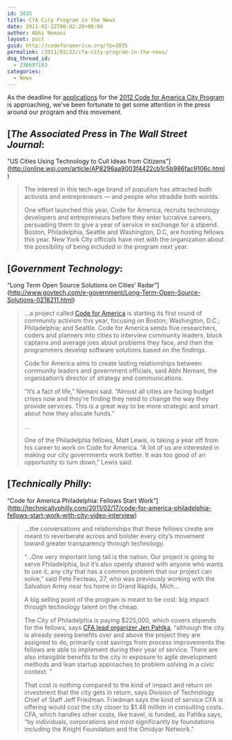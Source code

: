 ```yaml
---
id: 3835
title: CfA City Program in the News
date: 2011-02-22T00:02:20+00:00
author: Abhi Nemani
layout: post
guid: http://codeforamerica.org/?p=3835
permalink: /2011/02/22/cfa-city-program-in-the-news/
dsq_thread_id:
  - 236697183
categories:
  - News
---
```

As the deadline for [applications](http://www.formstack.com/forms/?1018282-aijP78y1c7) for the [2012 Code for America City Program](http://codeforamerica.org/cities) is approaching, we&#8217;ve been fortunate to get some attention in the press around our program and this movement.

## [_The Associated Press_ in _The Wall Street Journal_:   
&#8220;US Cities Using Technology to Cull Ideas from Citizens&#8221;](http://online.wsj.com/article/AP8296aa9003f4422cb1c5b986fac9106c.html)

> The interest in this tech-age brand of populism has attracted both activists and entrepreneurs — and people who straddle both worlds.
> 
> One effort launched this year, Code for America, recruits technology developers and entrepreneurs before they enter lucrative careers, persuading them to give a year of service in exchange for a stipend. Boston, Philadelphia, Seattle and Washington, D.C, are hosting fellows this year. New York City officials have met with the organization about the possibility of being included in the program next year.

## [_Government Technology_:   
&#8220;Long Term Open Source Solutions on Cities&#8217; Radar&#8221;](http://www.govtech.com/e-government/Long-Term-Open-Source-Solutions-0218211.html)

> &#8230;a project called [Code for America](http://codeforamerica.org/) is starting its first round of community activism this year, focusing on Boston; Washington, D.C.; Philadelphia; and Seattle. Code for America sends five researchers, coders and planners into cities to interview community leaders, block captains and average joes about problems they face, and then the programmers develop software solutions based on the findings.
> 
> Code for America aims to create lasting relationships between community leaders and government officials, said Abhi Nemani, the organization’s director of strategy and communications.
> 
> “It’s a fact of life,” Nemani said. “Almost all cities are facing budget crises now and they’re finding they need to change the way they provide services. This is a great way to be more strategic and smart about how they allocate funds.&#8221;
> 
> &#8230;
> 
> One of the Philadelphia fellows, Matt Lewis, is taking a year off from his career to work on Code for America. “A lot of us are interested in making our city governments work better. It was too good of an opportunity to turn down,” Lewis said.

## [_Technically Philly_:   
&#8220;Code for America Philadelphia: Fellows Start Work&#8221;](http://technicallyphilly.com/2011/02/17/code-for-america-philadelphia-fellows-start-work-with-city-video-interview)

> &#8230;the conversations and relationships that these fellows create are meant to reverberate across and bolster every city’s movement toward greater transparency through technology.
> 
> “…One very important long tail is the nation. Our project is going to serve Philadelphia, but it’s also openly shared with anyone who wants to use it, any city that has a common problem that our project can solve,” said Pete Fecteau, 27, who was previously working with the Salvation Army near his home in Grand Rapids, Mich&#8230;
> 
> A big selling point of the program is meant to be cost: big impact through technology talent on the cheap.
> 
> The City of Philadelphia is paying $225,000, which covers stipends for the fellows, says [CFA lead organizer Jen Pahlka](http://technicallyphilly.com/2011/02/2010/04/16/code-for-american-founder-jennifer-pahlka-on-bringing-open-government-help-to-philadelphia), “although the city is already seeing benefits over and above the project they are assigned to do, primarily cost savings from process improvements the fellows are able to implement during their year of service. There are also intangible benefits to the city in exposure to agile development methods and lean startup approaches to problem solving in a civic context. ”
> 
> That cost is nothing compared to the kind of impact and return on investment that the city gets in return, says Division of Technology Chief of Staff Jeff Friedman. Friedman says the kind of service CFA is offering would cost the city closer to $1.48 million in consulting costs. CFA, which handles other costs, like travel, is funded, as Pahlka says, “by individuals, corporations and most significantly by foundations including the Knight Foundation and the Omidyar Network.”